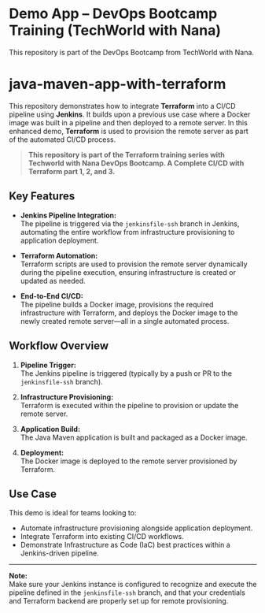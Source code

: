 # Demo App – DevOps Bootcamp Training (TechWorld with Nana)
This repository is part of the DevOps Bootcamp from TechWorld with Nana.

# java-maven-app-with-terraform

This repository demonstrates how to integrate **Terraform** into a CI/CD pipeline using **Jenkins**. It builds upon a previous use case where a Docker image was built in a pipeline and then deployed to a remote server. In this enhanced demo, **Terraform** is used to provision the remote server as part of the automated CI/CD process.

> **This repository is part of the Terraform training series with Techworld with Nana DevOps Bootcamp. A Complete CI/CD with Terraform part 1, 2, and 3.**

## Key Features

- **Jenkins Pipeline Integration:**  
  The pipeline is triggered via the `jenkinsfile-ssh` branch in Jenkins, automating the entire workflow from infrastructure provisioning to application deployment.

- **Terraform Automation:**  
  Terraform scripts are used to provision the remote server dynamically during the pipeline execution, ensuring infrastructure is created or updated as needed.

- **End-to-End CI/CD:**  
  The pipeline builds a Docker image, provisions the required infrastructure with Terraform, and deploys the Docker image to the newly created remote server—all in a single automated process.

## Workflow Overview

1. **Pipeline Trigger:**  
   The Jenkins pipeline is triggered (typically by a push or PR to the `jenkinsfile-ssh` branch).

2. **Infrastructure Provisioning:**  
   Terraform is executed within the pipeline to provision or update the remote server.

3. **Application Build:**  
   The Java Maven application is built and packaged as a Docker image.

4. **Deployment:**  
   The Docker image is deployed to the remote server provisioned by Terraform.

## Use Case

This demo is ideal for teams looking to:

- Automate infrastructure provisioning alongside application deployment.
- Integrate Terraform into existing CI/CD workflows.
- Demonstrate Infrastructure as Code (IaC) best practices within a Jenkins-driven pipeline.

---

**Note:**  
Make sure your Jenkins instance is configured to recognize and execute the pipeline defined in the `jenkinsfile-ssh` branch, and that your credentials and Terraform backend are properly set up for remote provisioning.
